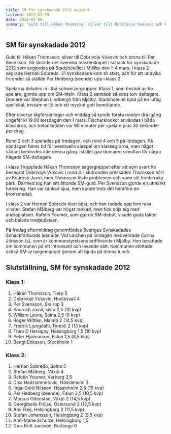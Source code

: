 ```yaml
---
title: SM för synskadade 2012 avgjort
lastmod: 2012-03-09
date: 2012-03-09
summary: "Guld till Håkan Thomsson, silver till Dobrivoje Vukovic och brons till Per Svensson. Så slutade det svenska mästerskapet i schack för synskadade 2012 som avgjordes på Stadshotellet i Mjölby den 1-4 mars. I klass 2 segrade Hernan Sobredo. 21 synskadade kom till start, och för att undvika frironder så ställde Per Hedberg (seende) upp i klass 2. SM för synskadade 2012 \n Information från årsmötet 2012 \n Nya tävlingsregler för SM \n Styrelsens sammansättning efter årsmötet"
---
```


[]()

SM för synskadade 2012 
----------

Guld till Håkan Thomsson, silver till Dobrivoje Vukovic och brons till Per Svensson. Så slutade det svenska mästerskapet i schack för synskadade 2012 som avgjordes på Stadshotellet i Mjölby den 1-4 mars. I klass 2 segrade Hernan Sobredo. 21 synskadade kom till start, och för att undvika frironder så ställde Per Hedberg (seende) upp i klass 2.

Spelarna delades in i tbå schweizergrupper. Klass 1, som bestod av tio spelare, gjorde upp om SM-titeln. Klass 2 samlade således tolv deltagare. Domare var Stephan Lindbergh från Mjölby. Stadshotellet bjöd på en luftig spellokal, trivsam miljö och ett mycket gott bemötande.

Efter diverse tågförseningar och middag så kunde första ronden dra igång ungefär kl 19.00 torsdagen den 1 mars. Fischerklockor användes i båda klasserna, och betänketiden var 90 minuter per spelare plus 30 sekunder per drag.

Rond 2 och 3 spelades på fredagen, och rond 4 och 5 på lördagen. På söndagen fanns tid för eventuella särspel om klassegrarna, men något sådant behövdes inte denna gång. Istället gav domaren simultan för några hågade SM-deltagare.

I klass 1 kopplade Håkan Thomsson segergreppet efter att som svart ha besegrat Dobrivoje Vukovic i rond 3. I slutronden pressades Thomsson hårt av Kourosh Javvi, men Thomsson löste problemen och vann sitt femte raka parti. Därmed tog han sitt åttonde SM-guld. Per Svensson gjorde en utmärkt turnering. Han var rankad sjua, men kunde trots det hemföra en bronsmedalj.

I klass 2 var Hernan Sobredo klart bäst, och han radade upp fem raka vinster. Stefan Målberg var högst rankad, men fick nöja sig med andraplatsen. Rafetin Youmer, som gjorde SM-debut, visade goda takter och belade tredjeplatsen.

På fredag eftermiddag genomfördes Sveriges Synskadades Schackförbunds årsmöte. Vid lunchen på lördagen medverkade Carina Jönsson (s), som är kommunstyrelsens ordförande i Mjölby. Hon berättade om kommunen på ett intressant och levande sätt. Kommunen stöttade också SM-arrangemanget genom att bjuda på denna lunch.

Slutställning, SM för synskadade 2012
----------

### Klass 1: ###

1) Håkan Thomsson, Tierp 5  
2) Dobrivoje Vukovic, Hudiksvall 4  
3) Per Svensson, Skurup 3  
4) Kourosh Javvi, kista 2,5 (10 kvp)  
5) William Lyons, Solna 2,5 (9 kvp)  
6) Roger Wittiko, Malmö 2 (14,5 kvp)  
7) Fredrik Ljungdahl, Tyresö 2 (13 kvp)  
8) Theo D Hersigny, Helsingborg 1,5 (10 kvp)  
9) Peter Hjalmarson, Falun 1,5 (8,5 kvp)  
10) Bengt Eriksson, Stockholm 1

### Klass 2: ###

1) Hernan Sobredo, Solna 5  
2) Stefan Målberg, Växjö 4  
3) Rafetin Youmer, Varberg 3,5  
4) Dika Hadziahmetovic, Hässleholm 3  
5) Inga-Gerd Nilsson, Hässleholm 2,5 (15 kvp)  
6) Per Hedberg (seende), Falun 2,5 (10,5 kvp)  
7) Marcus Odenstad, Växjö 2 (14,5 kvp)  
8) Georgibelle Fröjse, Östersund 2 (12,5 kvp)  
9) Ami Freij, Helsingborg 2 (11,5 kvp)  
10) Stefan Johansson, Helsingborg 2 (9,5 kvp)  
11) Ann-Marie Schulze, Helsingborg 1,5  
12) Gun-Britt Jansson, Borlänge 0